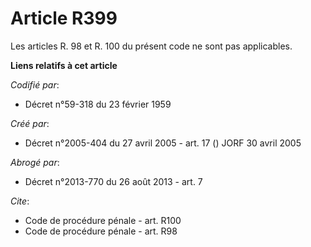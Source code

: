 # Article R399

Les articles R. 98 et R. 100 du présent code ne sont pas applicables.

**Liens relatifs à cet article**

_Codifié par_:

  - Décret n°59-318 du 23 février 1959

_Créé par_:

  - Décret n°2005-404 du 27 avril 2005 - art. 17 () JORF 30 avril 2005

_Abrogé par_:

  - Décret n°2013-770 du 26 août 2013 - art. 7

_Cite_:

  - Code de procédure pénale - art. R100
  - Code de procédure pénale - art. R98
